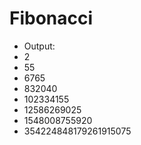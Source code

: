# Fibonacci
- Output:
- 2
- 55
- 6765
- 832040
- 102334155
- 12586269025
- 1548008755920
- 354224848179261915075
